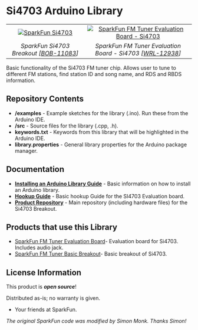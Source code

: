 Si4703 Arduino Library
========================================

<table class="table table-hover table-striped table-bordered">
  <tr align="center">
   <td><a href="https://www.sparkfun.com/products/11083"><img src="https://cdn.sparkfun.com/r/600-600/assets/parts/6/2/3/5/11083-02.jpg" alt="SparkFun Si4703"></a></td>
   <td><a href="https://www.sparkfun.com/products/12938"><img src="https://cdn.sparkfun.com/r/600-600/assets/parts/9/8/6/6/12938-01.jpg" alt="SparkFun FM Tuner Evaluation Board - Si4703"></a></td>
  </tr>
  <tr align="center">
    <td><i>SparkFun Si4703 Breakout [<a href="https://www.sparkfun.com/products/11083">BOB-11083</a>]</i></td>
    <td><i>SparkFun FM Tuner Evaluation Board - Si4703 [<a href="https://www.sparkfun.com/products/12938">WRL-12938</a>]</i></td>
  </tr>
</table>


Basic functionality of the Si4703 FM tuner chip. Allows user to tune to different FM stations, find station ID and song name, and RDS and RBDS information.

Repository Contents
-------------------

* **/examples** - Example sketches for the library (.ino). Run these from the Arduino IDE. 
* **/src** - Source files for the library (.cpp, .h).
* **keywords.txt** - Keywords from this library that will be highlighted in the Arduino IDE. 
* **library.properties** - General library properties for the Arduino package manager. 

Documentation
--------------

* **[Installing an Arduino Library Guide](https://learn.sparkfun.com/tutorials/installing-an-arduino-library)** - Basic information on how to install an Arduino library.
* **[Hookup Guide](https://learn.sparkfun.com/tutorials/si4703-fm-radio-receiver-hookup-guide)** - Basic hookup Guide for the SI4703 Evaluation board.
* **[Product Repository](https://github.com/sparkfun/FM_Tuner_Basic_Breakout-Si4703)** - Main repository (including hardware files) for the Si4703 Breakout.

Products that use this Library 
---------------------------------
* [SparkFun FM Tuner Evaluation Board](https://www.sparkfun.com/products/10663)- Evaluation board for Si4703. Includes audio jack. 
* [SparkFun FM Tuner Basic Breakout](https://www.sparkfun.com/products/11083)- Basic breakout of Si4703.

License Information
-------------------

This product is _**open source**_! 

Distributed as-is; no warranty is given.

- Your friends at SparkFun.

_The original SparkFun code was modified by Simon Monk. Thanks Simon!_
